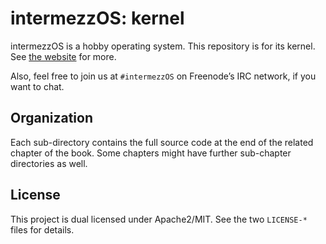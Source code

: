 # intermezzOS: kernel

intermezzOS is a hobby operating system. This repository is for its kernel.
See [the website](http://intermezzos.github.io/) for more.

Also, feel free to join us at `#intermezzOS` on Freenode’s IRC network, if you
want to chat.

## Organization

Each sub-directory contains the full source code at the end of the related
chapter of the book. Some chapters might have further sub-chapter directories
as well.

## License

This project is dual licensed under Apache2/MIT. See the two `LICENSE-*` files
for details.
